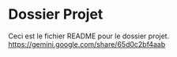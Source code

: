 ﻿# Dossier Projet
Ceci est le fichier README pour le dossier projet.
https://gemini.google.com/share/65d0c2bf4aab
